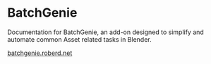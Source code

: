 # BatchGenie

Documentation for BatchGenie, an add-on designed to simplify and automate common Asset related tasks in Blender.

[batchgenie.roberd.net](https://batchgenie.roberd.net/)